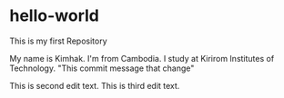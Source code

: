 # hello-world
This is my first Repository
 
My name is Kimhak. I'm from Cambodia.
I study at Kirirom Institutes of Technology.
"This commit message that change"

This is second edit text.
This is third edit text.
